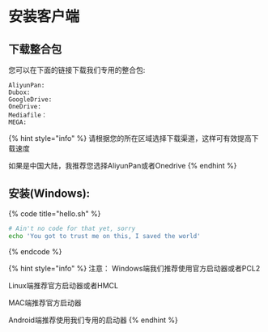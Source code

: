 # 安装客户端

## 下载整合包

您可以在下面的链接下载我们专用的整合包:

```
AliyunPan: 
Dubox:
GoogleDrive:
OneDrive:
Mediafile：
MEGA:
```

{% hint style="info" %}
 请根据您的所在区域选择下载渠道，这样可有效提高下载速度

如果是中国大陆，我推荐您选择AliyunPan或者Onedrive
{% endhint %}

## 安装\(Windows\):

{% code title="hello.sh" %}
```bash
# Ain't no code for that yet, sorry
echo 'You got to trust me on this, I saved the world'

```
{% endcode %}

{% hint style="info" %}
注意： Windows端我们推荐使用官方启动器或者PCL2

Linux端推荐官方启动器或者HMCL

MAC端推荐官方启动器

Android端推荐使用我们专用的启动器 
{% endhint %}




